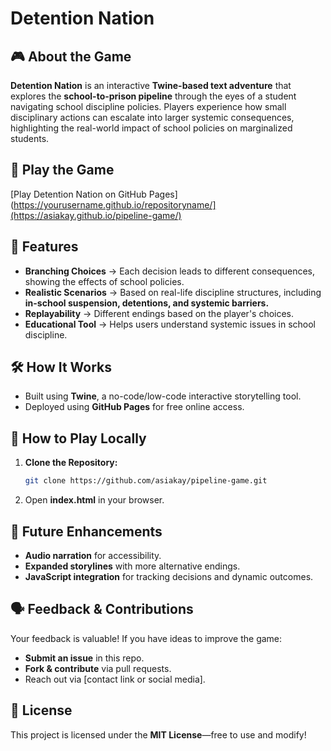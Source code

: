 # Detention Nation

## 🎮 About the Game
**Detention Nation** is an interactive **Twine-based text adventure** that explores the **school-to-prison pipeline** through the eyes of a student navigating school discipline policies. Players experience how small disciplinary actions can escalate into larger systemic consequences, highlighting the real-world impact of school policies on marginalized students.

## 🚀 Play the Game
[Play Detention Nation on GitHub Pages](https://yourusername.github.io/repositoryname/](https://asiakay.github.io/pipeline-game/)

## 🎯 Features
- **Branching Choices** → Each decision leads to different consequences, showing the effects of school policies.
- **Realistic Scenarios** → Based on real-life discipline structures, including **in-school suspension, detentions, and systemic barriers.**
- **Replayability** → Different endings based on the player's choices.
- **Educational Tool** → Helps users understand systemic issues in school discipline.

## 🛠️ How It Works
- Built using **Twine**, a no-code/low-code interactive storytelling tool.
- Deployed using **GitHub Pages** for free online access.

## 📜 How to Play Locally
1. **Clone the Repository:**
   ```bash
   git clone https://github.com/asiakay/pipeline-game.git
   ```
2. Open **index.html** in your browser.

## 🔧 Future Enhancements
- **Audio narration** for accessibility.
- **Expanded storylines** with more alternative endings.
- **JavaScript integration** for tracking decisions and dynamic outcomes.



## 🗣 Feedback & Contributions
Your feedback is valuable! If you have ideas to improve the game:
- **Submit an issue** in this repo.
- **Fork & contribute** via pull requests.
- Reach out via [contact link or social media].

## 📜 License
This project is licensed under the **MIT License**—free to use and modify!

